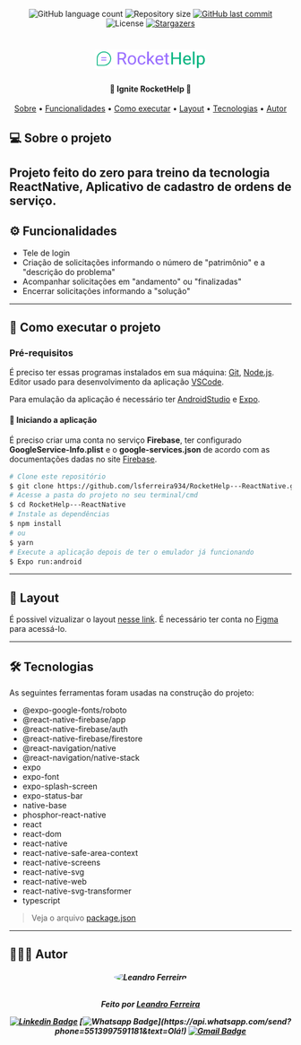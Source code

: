 <p align="center">
  <img alt="GitHub language count" src="https://img.shields.io/github/languages/count/lsferreira934/RocketHelp---ReactNative?color=%2304D361&style=for-the-badge">

  <img alt="Repository size" src="https://img.shields.io/github/repo-size/lsferreira934/RocketHelp---ReactNative?style=for-the-badge" />

  <a href="https://github.com/lsferreira934/RocketHelp---ReactNative/commits/master">
    <img alt="GitHub last commit" src="https://img.shields.io/github/last-commit/lsferreira934/RocketHelp---ReactNative?style=for-the-badge" />
  </a>

   <img alt="License" src="https://img.shields.io/badge/license-MIT-brightgreen?style=for-the-badge">

   <a href="https://github.com/lsferreira934/RocketHelp---ReactNative/stargazers">
    <img alt="Stargazers" src="https://img.shields.io/github/stars/lsferreira934/RocketHelp---ReactNative?style=for-the-badge">
  </a>
</p>

<h1 align="center">
    <img alt="Ignite-Lab" title="#Ignite-Lab" src="https://github.com/lsferreira934/RocketHelp---ReactNative/blob/master/src/assets/logo_secondary.svg" width="200px" />
</h1>

<h4 align="center">
	🚧 Ignite RocketHelp 🚧
</h4>

<p align="center">
  <a href="#--sobre-o-projeto">Sobre</a> •
  <a href="#-%EF%B8%8F-funcionalidades">Funcionalidades</a> •
  <a href="#--como-executar-o-projeto">Como executar</a> •
  <a href="#--layout">Layout</a> •
  <a href="#--tecnologias">Tecnologias</a> •
  <a href="#--autor">Autor</a>
</p>

<!-- <h1 align="center">
    <img alt="Ignite-Lab" title="#Ignite-Lab" src="https://github.com/lsferreira934/RocketHelp---ReactNative/blob/master/src/assets/linkedin.gif" width="200px" />
</h1> -->


## [](https://github.com/lsferreira934/RocketHelp---ReactNative#--sobre-o-projeto) 💻 Sobre o projeto

Projeto feito do zero para treino da tecnologia ReactNative, Aplicativo de cadastro de ordens de serviço.
---

## [](https://github.com/lsferreira934/RocketHelp---ReactNative#-%EF%B8%8F-funcionalidades) ⚙️ Funcionalidades

- Tele de login
- Criação de solicitações informando o número de "patrimônio" e a "descrição do problema"
- Acompanhar solicitações em "andamento" ou "finalizadas"
- Encerrar solicitações informando a "solução"
---

## [](https://github.com/lsferreira934/RocketHelp---ReactNative#--como-executar-o-projeto) 🚀 Como executar o projeto

### Pré-requisitos

É preciso ter essas programas instalados em sua máquina:
[Git](https://git-scm.com), [Node.js](https://nodejs.org/en/).
Editor usado para desenvolvimento da aplicação [VSCode](https://code.visualstudio.com/).

Para emulação da aplicação é necessário ter [AndroidStudio](https://developer.android.com/studio) e [Expo](https://expo.dev/).

#### 🧭 Iniciando a aplicação

É preciso criar uma conta no serviço **Firebase**, ter configurado **GoogleService-Info.plist** e o **google-services.json** de acordo com as documentações dadas no site [Firebase](https://firebase.google.com/).

```bash
# Clone este repositório
$ git clone https://github.com/lsferreira934/RocketHelp---ReactNative.git
# Acesse a pasta do projeto no seu terminal/cmd
$ cd RocketHelp---ReactNative
# Instale as dependências
$ npm install
# ou
$ yarn
# Execute a aplicação depois de ter o emulador já funcionando
$ Expo run:android
```

---

## [](https://github.com/lsferreira934/RocketHelp---ReactNative#--layout) 🔖 Layout

É possivel vizualizar o layout [nesse link](<https://www.figma.com/file/FbPdjKV3lcABS6RLPlmsPr/Rocket-Help---Ignite-Lab-(Community)?node-id=37%3A6>). É necessário ter conta no [Figma](http://figma.com/) para acessá-lo.

---

## [](https://github.com/lsferreira934/RocketHelp---ReactNative#--tecnologias) 🛠 Tecnologias

As seguintes ferramentas foram usadas na construção do projeto:

- @expo-google-fonts/roboto
- @react-native-firebase/app
- @react-native-firebase/auth
- @react-native-firebase/firestore
- @react-navigation/native
- @react-navigation/native-stack
- expo
- expo-font
- expo-splash-screen
- expo-status-bar
- native-base
- phosphor-react-native
- react
- react-dom
- react-native
- react-native-safe-area-context
- react-native-screens
- react-native-svg
- react-native-web
- react-native-svg-transformer
- typescript

> Veja o arquivo [package.json](https://github.com/lsferreira934/RocketHelp---ReactNative/blob/master/package.json)
---

## [](https://github.com/lsferreira934) 👨🏽‍💻 Autor
<h5 align="center">

 <img style="border-radius: 100%;" src="https://avatars.githubusercontent.com/u/56802012?v=4" width="120px;" alt="Leandro Ferreira"/>
 <br />
 <br />

Feito por <a href="https://github.com/lsferreira934/RocketHelp---ReactNative">Leandro Ferreira</a>

[![Linkedin Badge](https://img.shields.io/badge/-LinkedIn-blue?style=for-the-badge&logo=Linkedin&logoColor=white&link=https://www.linkedin.com/in/lsferreira934/)](https://www.linkedin.com/in/lsferreira934/)
[![Whatsapp Badge](https://img.shields.io/badge/-Whatsapp-4CA143?style=for-the-badge&labelColor=4CA143&logo=whatsapp&logoColor=white&link=https://api.whatsapp.com/send?phone=5513997591181&text=Olá!)](https://api.whatsapp.com/send?phone=5513997591181&text=Olá!)
[![Gmail Badge](https://img.shields.io/badge/-Gmail-c14438?style=for-the-badge&logo=Gmail&logoColor=white&link=mailto:leandrosf934@gmail.com)](mailto:leandrosf934@gmail.com)
</h5>